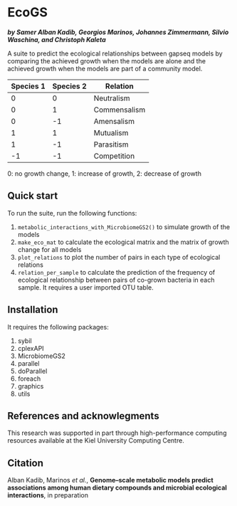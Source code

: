 # EcoGS
_**by Samer Alban Kadib, Georgios Marinos, Johannes Zimmermann, Silvio Waschina, and Christoph Kaleta**_

A suite to predict the ecological relationships between gapseq models by comparing the achieved growth when the models are alone and the achieved growth when the models are part of a community model.

|Species 1|Species 2|Relation|
|-----|-----|-----|
|0|0|Neutralism|
|0|1|Commensalism|
|0|-1|Amensalism|
|1|1|Mutualism|
|1|-1|Parasitism|
|-1|-1|Competition|

0: no growth change, 1: increase of growth, 2: decrease of growth

## Quick start
To run the suite, run the following functions:

1. `metabolic_interactions_with_MicrobiomeGS2()` to simulate growth of the models
2. `make_eco_mat` to calculate the ecological matrix and the matrix of growth change for all models
3. `plot_relations` to plot the number of pairs in each type of ecological relations
4. `relation_per_sample` to calculate the prediction of the frequency of ecological relationship between pairs of co-grown bacteria in each sample. It requires a user imported OTU table.

## Installation
It requires the following packages:

1. sybil
2. cplexAPI
3. MicrobiomeGS2
4. parallel
5. doParallel
6. foreach
7. graphics
8. utils

## References and acknowlegments
This research was supported in part through high-performance computing resources available at the Kiel University Computing Centre.

## Citation
Alban Kadib, Marinos _et al._, **Genome–scale metabolic models predict associations among human dietary compounds and microbial ecological interactions**, in preparation
